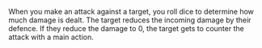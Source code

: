 When you make an attack against a target, you roll dice to determine how much damage is dealt.
The target reduces the incoming damage by their defence. If they reduce the damage to 0, the target gets to counter the attack with a main action.